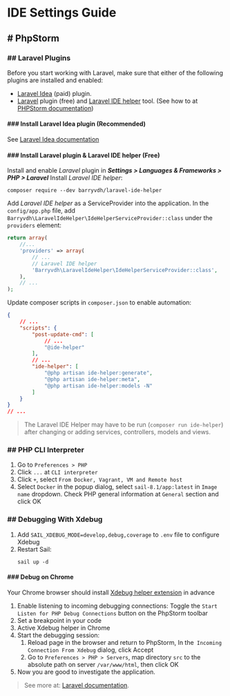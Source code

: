 # IDE Settings Guide

## # PhpStorm

### ## Laravel Plugins

Before you start working with Laravel, make sure that either of the following plugins are installed and enabled:

- [Laravel Idea](https://laravel-idea.com/docs/install) (paid) plugin.
- [Laravel](https://plugins.jetbrains.com/plugin/7532-laravel/) plugin (free)
  and [Laravel IDE helper](https://github.com/barryvdh/laravel-ide-helper) tool. (See how to
  at [PHPStorm documentation](https://www.jetbrains.com/help/phpstorm/laravel.html))

#### ### Install Laravel Idea plugin (Recommended)

See [Laravel Idea documentation](https://laravel-idea.com/docs/install)

#### ### Install Laravel plugin & Laravel IDE helper (Free)

Install and enable _Laravel_ plugin in **_Settings > Languages & Frameworks > PHP > Laravel_**
Install _Laravel IDE helper_:

```shell
composer require --dev barryvdh/laravel-ide-helper
```

Add _Laravel IDE helper_ as a ServiceProvider into the application. In the `config/app.php` file,
add `Barryvdh\LaravelIdeHelper\IdeHelperServiceProvider::class` under the `providers` element:

```php
return array(
    //...
    'providers' => array(
        // ...
        // Laravel IDE helper
        'Barryvdh\LaravelIdeHelper\IdeHelperServiceProvider::class',
    ),
    // ...
);
```

Update composer scripts in `composer.json` to enable automation:

```json lines
{
    // ...
    "scripts": {
        "post-update-cmd": [
            // ...
            "@ide-helper"
        ],
        // ...
        "ide-helper": [
            "@php artisan ide-helper:generate",
            "@php artisan ide-helper:meta",
            "@php artisan ide-helper:models -N"
        ]
    }
}
// ...
```

> The Laravel IDE Helper may have to be run (`composer run ide-helper`) after changing or adding services, controllers,
> models and views.

### ## PHP CLI Interpreter

1. Go to `Preferences > PHP`
2. Click `...` at `CLI interpreter`
3. Click `+`, select `From Docker, Vagrant, VM and Remote host`
4. Select `Docker` in the popup dialog, select `sail-8.1/app:latest` in `Image name` dropdown. Check PHP general
   information at `General` section and click OK

### ## Debugging With Xdebug

1. Add `SAIL_XDEBUG_MODE=develop,debug,coverage` to `.env` file to configure Xdebug
2. Restart Sail:
    ```shell
    sail up -d
    ```

#### ### Debug on Chrome

Your Chrome browser should
install [Xdebug helper extension](https://chrome.google.com/webstore/detail/xdebug-helper/eadndfjplgieldjbigjakmdgkmoaaaoc)
in advance

1. Enable listening to incoming debugging connections: Toggle the `Start Listen for PHP Debug Connections` button on the PhpStorm toolbar
2. Set a breakpoint in your code
3. Active Xdebug helper in Chrome
4. Start the debugging session:
   1. Reload page in the browser and return to PhpStorm, In the` Incoming Connection From Xdebug` dialog, click Accept
   2. Go to `Preferences > PHP > Servers`, map directory `src` to the absolute path on server `/var/www/html`, then click OK
5. Now you are good to investigate the application.

> See more at: [Laravel documentation](https://laravel.com/docs/9.x/sail#debugging-with-xdebug).

